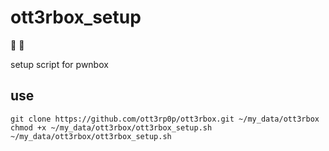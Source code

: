 # ott3rbox_setup
🦦 🍭

setup script for pwnbox

## use
```
git clone https://github.com/ott3rp0p/ott3rbox.git ~/my_data/ott3rbox
chmod +x ~/my_data/ott3rbox/ott3rbox_setup.sh
~/my_data/ott3rbox/ott3rbox_setup.sh
```
